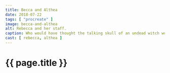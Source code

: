 ```yaml
---
title: Becca and Althea
date: 2018-07-22
tags: [ "procreate" ]
image: becca-and-althea
alt: Rebecca and her staff.
caption: Who would have thought the talking skull of an undead witch would be evil?
cast: [ rebecca, althea ]
---
```

# {{ page.title }}

